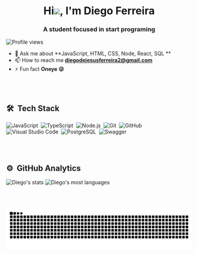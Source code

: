<h1 align="center">Hi<img src="https://raw.githubusercontent.com/kaueMarques/kaueMarques/master/hi.gif" width="30px">, I'm Diego Ferreira</h1>
<h3 align="center">A student focused in start programing</h3>
<p align="left"> <img src="https://komarev.com/ghpvc/?username=Diego4g&color=yellow" alt="Profile views" /> </p>

- 💬 Ask me about **JavaScript, HTML, CSS, Node, React, SQL **
- 📫 How to reach me **diegodejesusferreira2@gmail.com**
- ⚡ Fun fact **Oneye 😜**

<br><br>

## 🛠 &nbsp;Tech Stack

![JavaScript](https://img.shields.io/badge/-JavaScript-05122A?style=flat&logo=javascript)&nbsp;
![TypeScript](https://img.shields.io/static/v1?label=&message=TypeScript&color=05122A&style=flat&logo=typescript)&nbsp;
![Node.js](https://img.shields.io/badge/-Node.js-05122A?style=flat&logo=node.js)&nbsp;
![Git](https://img.shields.io/badge/-Git-05122A?style=flat&logo=git)&nbsp;
![GitHub](https://img.shields.io/badge/-GitHub-05122A?style=flat&logo=github)&nbsp;
![Visual Studio Code](https://img.shields.io/badge/-Visual%20Studio%20Code-05122A?style=flat&logo=visual-studio-code&logoColor=007ACC)&nbsp;
![PostgreSQL](https://img.shields.io/badge/-PostgreSQL-05122A?style=flat&logo=postgresql)&nbsp;
![Swagger](https://img.shields.io/badge/-Swagger-05122A?style=flat&logo=swagger)&nbsp; 

<br><br>

## ⚙️ &nbsp;GitHub Analytics

<p align="left">
<img width="530em" src="https://github-readme-stats.vercel.app/api?username=Diego4g&show_icons=true&theme=vision-friendly-dark" alt="Diego's stats"/>
<img width="530em" src="https://github-readme-stats.vercel.app/api/top-langs/?username=Diego4g&layout=compact&theme=vision-friendly-dark" alt="Diego's most languages"/>
</p>

<br><br>

![Snake animation](https://github.com/Diego4g/Diego4g/blob/output/github-contribution-grid-snake.svg)
